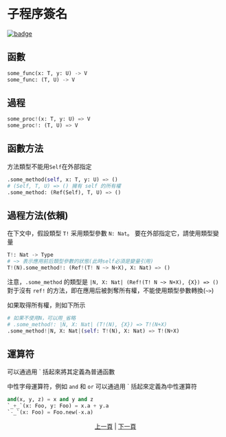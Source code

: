 # 子程序簽名

[![badge](https://img.shields.io/endpoint.svg?url=https%3A%2F%2Fgezf7g7pd5.execute-api.ap-northeast-1.amazonaws.com%2Fdefault%2Fsource_up_to_date%3Fowner%3Derg-lang%26repos%3Derg%26ref%3Dmain%26path%3Ddoc/EN/syntax/22_subroutine.md%26commit_hash%3D51de3c9d5a9074241f55c043b9951b384836b258)](https://gezf7g7pd5.execute-api.ap-northeast-1.amazonaws.com/default/source_up_to_date?owner=erg-lang&repos=erg&ref=main&path=doc/EN/syntax/22_subroutine.md&commit_hash=51de3c9d5a9074241f55c043b9951b384836b258)

## 函數

```python
some_func(x: T, y: U) -> V
some_func: (T, U) -> V
```

## 過程

```python
some_proc!(x: T, y: U) => V
some_proc!: (T, U) => V
```

## 函數方法

方法類型不能用`Self`在外部指定

```python
.some_method(self, x: T, y: U) => ()
# (Self, T, U) => () 擁有 self 的所有權
.some_method: (Ref(Self), T, U) => ()
```

## 過程方法(依賴)

在下文中，假設類型 `T!` 采用類型參數 `N: Nat`。 要在外部指定它，請使用類型變量

```python
T!: Nat -> Type
# ~> 表示應用前后類型參數的狀態(此時self必須是變量引用)
T!(N).some_method!: (Ref!(T! N ~> N+X), X: Nat) => ()
```

注意，`.some_method` 的類型是 `|N, X: Nat| (Ref!(T! N ~> N+X), {X}) => ()`
對于沒有 `ref!` 的方法，即在應用后被剝奪所有權，不能使用類型參數轉換(`~>`)

如果取得所有權，則如下所示

```python
# 如果不使用N，可以用_省略
# .some_method!: |N, X: Nat| (T!(N), {X}) => T!(N+X)
.some_method!|N, X: Nat|(self: T!(N), X: Nat) => T!(N+X)
```

## 運算符

可以通過用 ` 括起來將其定義為普通函數

中性字母運算符，例如 `and` 和 `or` 可以通過用 ` 括起來定義為中性運算符

```python
and(x, y, z) = x and y and z
`_+_`(x: Foo, y: Foo) = x.a + y.a
`-_`(x: Foo) = Foo.new(-x.a)
```

<p align='center'>
    <a href='./21_lambda.md'>上一頁</a> | <a href='./23_closure.md'>下一頁</a>
</p>
